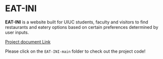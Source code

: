 # EAT-INI

**EAT-INI** is a website built for UIUC students, faculty and visitors to find restaurants and eatery options based on certain preferences determined by user inputs. 

[Project document Link](https://docs.google.com/document/d/1UYc7GyfTzlMG_md_yOmAzXuvrwkC3450mukNmmLH7GI/edit?usp=sharing)

Please click on the ``EAT-INI-main`` folder to check out the project code! 
